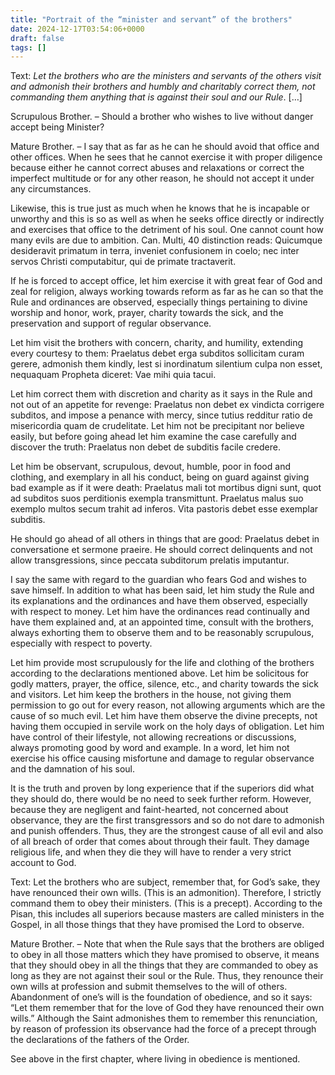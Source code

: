 ```yaml
---
title: "Portrait of the “minister and servant” of the brothers"
date: 2024-12-17T03:54:06+0000
draft: false
tags: []
---
```


Text: *Let the brothers who are the ministers and servants of the others visit and admonish their brothers and humbly and charitably correct them, not commanding them anything that is against their soul and our Rule*. […]

Scrupulous Brother. – Should a brother who wishes to live without danger accept being Minister?

Mature Brother. – I say that as far as he can he should avoid that office and other offices. When he sees that he cannot exercise it with proper diligence because either he cannot correct abuses and relaxations or correct the imperfect multitude or for any other reason, he should not accept it under any circumstances.

Likewise, this is true just as much when he knows that he is incapable or unworthy and this is so as well as when he seeks office directly or indirectly and exercises that office to the detriment of his soul. One cannot count how many evils are due to ambition. Can. Multi, 40 distinction reads: Quicumque desideravit primatum in terra, inveniet confusionem in coelo; nec inter servos Christi computabitur, qui de primate tractaverit.

If he is forced to accept office, let him exercise it with great fear of God and zeal for religion, always working towards reform as far as he can so that the Rule and ordinances are observed, especially things pertaining to divine worship and honor, work, prayer, charity towards the sick, and the preservation and support of regular observance.

Let him visit the brothers with concern, charity, and humility, extending every courtesy to them: Praelatus debet erga subditos sollicitam curam gerere, admonish them kindly, lest si inordinatum silentium culpa non esset, nequaquam Propheta diceret: Vae mihi quia tacui.

Let him correct them with discretion and charity as it says in the Rule and not out of an appetite for revenge: Praelatus non debet ex vindicta corrigere subditos, and impose a penance with mercy, since tutius redditur ratio de misericordia quam de crudelitate.
Let him not be precipitant nor believe easily, but before going ahead let him examine the case carefully and discover the truth: Praelatus non debet de subditis facile credere.

Let him be observant, scrupulous, devout, humble, poor in food and clothing, and exemplary in all his conduct, being on guard against giving bad example as if it were death: Praelatus mali tot mortibus digni sunt, quot ad subditos suos perditionis exempla transmittunt. Praelatus malus suo exemplo multos secum trahit ad inferos. Vita pastoris debet esse exemplar subditis.

He should go ahead of all others in things that are good: Praelatus debet in conversatione et sermone praeire.
He should correct delinquents and not allow transgressions, since peccata subditorum prelatis imputantur.

I say the same with regard to the guardian who fears God and wishes to save himself. In addition to what has been said, let him study the Rule and its explanations and the ordinances and have them observed, especially with respect to money. Let him have the ordinances read continually and have them explained and, at an appointed time, consult with the brothers, always exhorting them to observe them and to be reasonably scrupulous, especially with respect to poverty.

Let him provide most scrupulously for the life and clothing of the brothers according to the declarations mentioned above. Let him be solicitous for godly matters, prayer, the office, silence, etc., and charity towards the sick and visitors. Let him keep the brothers in the house, not giving them permission to go out for every reason, not allowing arguments which are the cause of so much evil. Let him have them observe the divine precepts, not having them occupied in servile work on the holy days of obligation. Let him have control of their lifestyle, not allowing recreations or discussions, always promoting good by word and example. In a word, let him not exercise his office causing misfortune and damage to regular observance and the damnation of his soul.

It is the truth and proven by long experience that if the superiors did what they should do, there would be no need to seek further reform. However, because they are negligent and faint-hearted, not concerned about observance, they are the first transgressors and so do not dare to admonish and punish offenders. Thus, they are the strongest cause of all evil and also of all breach of order that comes about through their fault. They damage religious life, and when they die they will have to render a very strict account to God.

Text: Let the brothers who are subject, remember that, for God’s sake, they have renounced their own wills. (This is an admonition). Therefore, I strictly command them to obey their ministers. (This is a precept). According to the Pisan, this includes all superiors because masters are called ministers in the Gospel, in all those things that they have promised the Lord to observe.

Mature Brother. – Note that when the Rule says that the brothers are obliged to obey in all those matters which they have promised to observe, it means that they should obey in all the things that they are commanded to obey as long as they are not against their soul or the Rule. Thus, they renounce their own wills at profession and submit themselves to the will of others. Abandonment of one’s will is the foundation of obedience, and so it says: “Let them remember that for the love of God they have renounced their own wills.” Although the Saint admonishes them to remember this renunciation, by reason of profession its observance had the force of a precept through the declarations of the fathers of the Order.

See above in the first chapter, where living in obedience is mentioned.
